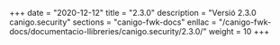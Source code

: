 +++
date        = "2020-12-12"
title       = "2.3.0"
description = "Versió 2.3.0 canigo.security"
sections    = "canigo-fwk-docs"
enllac		= "/canigo-fwk-docs/documentacio-llibreries/canigo.security/2.3.0/"
weight		= 10
+++
